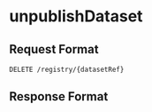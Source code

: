 # unpublishDataset



## Request Format

```
DELETE /registry/{datasetRef}
```







## Response Format